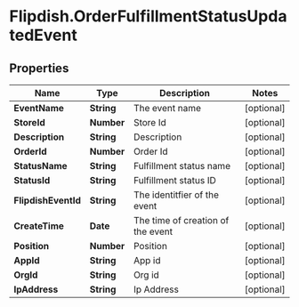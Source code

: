 # Flipdish.OrderFulfillmentStatusUpdatedEvent

## Properties

Name | Type | Description | Notes
------------ | ------------- | ------------- | -------------
**EventName** | **String** | The event name | [optional] 
**StoreId** | **Number** | Store Id | [optional] 
**Description** | **String** | Description | [optional] 
**OrderId** | **Number** | Order Id | [optional] 
**StatusName** | **String** | Fulfillment status name | [optional] 
**StatusId** | **String** | Fulfillment status ID | [optional] 
**FlipdishEventId** | **String** | The identitfier of the event | [optional] 
**CreateTime** | **Date** | The time of creation of the event | [optional] 
**Position** | **Number** | Position | [optional] 
**AppId** | **String** | App id | [optional] 
**OrgId** | **String** | Org id | [optional] 
**IpAddress** | **String** | Ip Address | [optional] 



